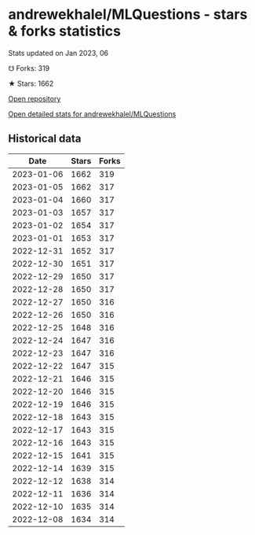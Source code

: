 # andrewekhalel/MLQuestions - stars & forks statistics

Stats updated on Jan 2023, 06

☋ Forks: 319

★ Stars: 1662

[Open repository](https://github.com/andrewekhalel/MLQuestions)

[Open detailed stats for andrewekhalel/MLQuestions](https://reviewgithub.com/rep/andrewekhalel/MLQuestions)

## Historical data
| Date | Stars | Forks |
|------|-------|-------|
| 2023-01-06 | 1662 | 319 | 
| 2023-01-05 | 1662 | 317 | 
| 2023-01-04 | 1660 | 317 | 
| 2023-01-03 | 1657 | 317 | 
| 2023-01-02 | 1654 | 317 | 
| 2023-01-01 | 1653 | 317 | 
| 2022-12-31 | 1652 | 317 | 
| 2022-12-30 | 1651 | 317 | 
| 2022-12-29 | 1650 | 317 | 
| 2022-12-28 | 1650 | 317 | 
| 2022-12-27 | 1650 | 316 | 
| 2022-12-26 | 1650 | 316 | 
| 2022-12-25 | 1648 | 316 | 
| 2022-12-24 | 1647 | 316 | 
| 2022-12-23 | 1647 | 316 | 
| 2022-12-22 | 1647 | 315 | 
| 2022-12-21 | 1646 | 315 | 
| 2022-12-20 | 1646 | 315 | 
| 2022-12-19 | 1646 | 315 | 
| 2022-12-18 | 1643 | 315 | 
| 2022-12-17 | 1643 | 315 | 
| 2022-12-16 | 1643 | 315 | 
| 2022-12-15 | 1641 | 315 | 
| 2022-12-14 | 1639 | 315 | 
| 2022-12-12 | 1638 | 314 | 
| 2022-12-11 | 1636 | 314 | 
| 2022-12-10 | 1635 | 314 | 
| 2022-12-08 | 1634 | 314 | 

